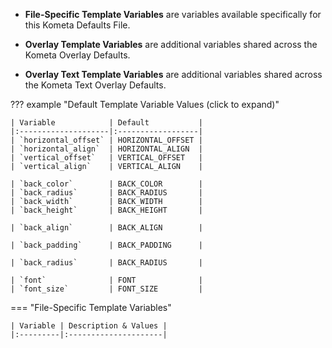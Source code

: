 <!--all--><!--file-vars-->
* **File-Specific Template Variables** are variables available specifically for this Kometa Defaults File.<!--file-vars-->

* **Overlay Template Variables** are additional variables shared across the Kometa Overlay Defaults.<!--text-vars-->

* **Overlay Text Template Variables** are additional variables shared across the Kometa Text Overlay Defaults.<!--text-vars-->

??? example "Default Template Variable Values (click to expand)"

    | Variable            | Default           |
    |:--------------------|:------------------|
    | `horizontal_offset` | HORIZONTAL_OFFSET |
    | `horizontal_align`  | HORIZONTAL_ALIGN  |
    | `vertical_offset`   | VERTICAL_OFFSET   |
    | `vertical_align`    | VERTICAL_ALIGN    |
<!--all-->
<!--back-->
    | `back_color`        | BACK_COLOR        |
    | `back_radius`       | BACK_RADIUS       |
    | `back_width`        | BACK_WIDTH        |
    | `back_height`       | BACK_HEIGHT       |
<!--back-->
<!--back_align-->
    | `back_align`        | BACK_ALIGN        |
<!--back_align-->
<!--back_padding-->
    | `back_padding`      | BACK_PADDING      |
<!--back_padding-->
<!--back_radius-->
    | `back_radius`       | BACK_RADIUS       |
<!--back_radius-->
<!--font-->
    | `font`              | FONT              |
    | `font_size`         | FONT_SIZE         |
<!--font-->
<!--file-header-->
<!--all-->
=== "File-Specific Template Variables"

    | Variable | Description & Values |
    |:---------|:---------------------|
<!--all-->